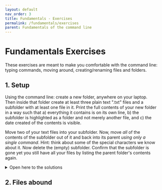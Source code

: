 ```yaml
---
layout: default
nav_order: 3
title: Fundamentals - Exercises
permalink: /fundamentals/exercises
parent: Fundamentals of the command line
---
```


# Fundamentals Exercises

These exercises are meant to make you comfortable with the command line: typing commands, moving around, creating/renaming files and folders.

## 1. Setup

Using the command line: create a new folder, anywhere on your laptop. Then inside that folder create at least three plain text ".txt" files and a subfolder with at least one file in it. Print the full contents of your new folder in a way such that a) everything it contains is on its own line, b) the subfolder is highlighted as a folder and not merely another file, and c) the date created of the contents is visible.

Move two of your text files into your subfolder. Now, move _all_ of the contents of the subfolder out of it and back into its parent _using only a single command_. Hint: think about some of the special characters we know about it. Now delete the (empty) subfolder. Confirm that the subfolder is gone yet you still have all your files by listing the parent folder's contents again.

<details>
<summary>Open here to the solutions</summary>

<div class="language-sh highlighter-rouge">
<div class="highlight"><pre class="highlight">
<code>$ touch one.txt two.txt three.txt
$ mkdir Subfolder
$ touch Subfolder/four.txt
$ ls -Gl
$ mv one.txt two.txt Subfolder
$ mv Subfolder/* .
$ rmdir Subfolder
$ ls</code></pre></div></div>
</details>

## 2. Files abound

